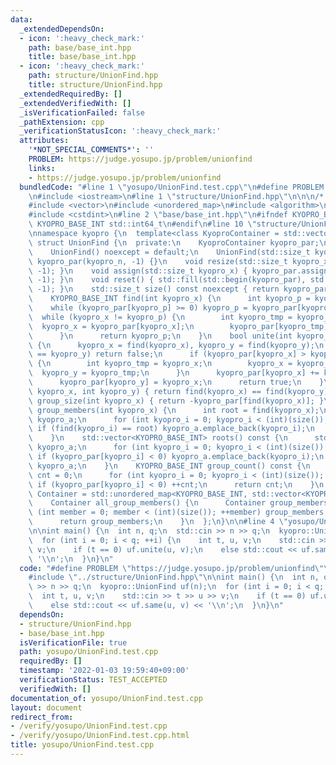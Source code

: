 ```yaml
---
data:
  _extendedDependsOn:
  - icon: ':heavy_check_mark:'
    path: base/base_int.hpp
    title: base/base_int.hpp
  - icon: ':heavy_check_mark:'
    path: structure/UnionFind.hpp
    title: structure/UnionFind.hpp
  _extendedRequiredBy: []
  _extendedVerifiedWith: []
  _isVerificationFailed: false
  _pathExtension: cpp
  _verificationStatusIcon: ':heavy_check_mark:'
  attributes:
    '*NOT_SPECIAL_COMMENTS*': ''
    PROBLEM: https://judge.yosupo.jp/problem/unionfind
    links:
    - https://judge.yosupo.jp/problem/unionfind
  bundledCode: "#line 1 \"yosupo/UnionFind.test.cpp\"\n#define PROBLEM \"https://judge.yosupo.jp/problem/unionfind\"\
    \n#include <iostream>\n#line 1 \"structure/UnionFind.hpp\"\n\n\n/* UnionFind */\n\
    #include <vector>\n#include <unordered_map>\n#include <algorithm>\n#include <initializer_list>\n\
    #include <cstdint>\n#line 2 \"base/base_int.hpp\"\n#ifndef KYOPRO_BASE_INT\n#define\
    \ KYOPRO_BASE_INT std::int64_t\n#endif\n#line 10 \"structure/UnionFind.hpp\"\n\
    \nnamespace kyopro {\n  template<class KyoproContainer = std::vector<int>>\n \
    \ struct UnionFind {\n  private:\n    KyoproContainer kyopro_par;\n  public:\n\
    \    UnionFind() noexcept = default;\n    UnionFind(std::size_t kyopro_n) noexcept:\
    \ kyopro_par(kyopro_n, -1) {}\n    void resize(std::size_t kyopro_x) { kyopro_par.resize(kyopro_x,\
    \ -1); }\n    void assign(std::size_t kyopro_x) { kyopro_par.assign(kyopro_x,\
    \ -1); }\n    void reset() { std::fill(std::begin(kyopro_par), std::end(kyopro_par),\
    \ -1); }\n    std::size_t size() const noexcept { return kyopro_par.size(); }\n\
    \    KYOPRO_BASE_INT find(int kyopro_x) {\n      int kyopro_p = kyopro_x;\n  \
    \    while (kyopro_par[kyopro_p] >= 0) kyopro_p = kyopro_par[kyopro_p];\n    \
    \  while (kyopro_x != kyopro_p) {\n        int kyopro_tmp = kyopro_x;\n      \
    \  kyopro_x = kyopro_par[kyopro_x];\n        kyopro_par[kyopro_tmp] = kyopro_p;\n\
    \      }\n      return kyopro_p;\n    }\n    bool unite(int kyopro_x, int kyopro_y)\
    \ {\n      kyopro_x = find(kyopro_x), kyopro_y = find(kyopro_y);\n      if (kyopro_x\
    \ == kyopro_y) return false;\n      if (kyopro_par[kyopro_x] > kyopro_par[kyopro_y])\
    \ {\n        int kyopro_tmp = kyopro_x;\n        kyopro_x = kyopro_y;\n      \
    \  kyopro_y = kyopro_tmp;\n      }\n      kyopro_par[kyopro_x] += kyopro_par[kyopro_y];\n\
    \      kyopro_par[kyopro_y] = kyopro_x;\n      return true;\n    }\n    bool same(int\
    \ kyopro_x, int kyopro_y) { return find(kyopro_x) == find(kyopro_y); }\n    KYOPRO_BASE_INT\
    \ group_size(int kyopro_x) { return -kyopro_par[find(kyopro_x)]; }\n    KyoproContainer\
    \ group_members(int kyopro_x) {\n      int root = find(kyopro_x);\n      KyoproContainer\
    \ kyopro_a;\n      for (int kyopro_i = 0; kyopro_i < (int)(size()); ++kyopro_i)\
    \ if (find(kyopro_i) == root) kyopro_a.emplace_back(kyopro_i);\n      return kyopro_a;\n\
    \    }\n    std::vector<KYOPRO_BASE_INT> roots() const {\n      std::vector<KYOPRO_BASE_INT>\
    \ kyopro_a;\n      for (int kyopro_i = 0; kyopro_i < (int)(size()); ++kyopro_i)\
    \ if (kyopro_par[kyopro_i] < 0) kyopro_a.emplace_back(kyopro_i);\n      return\
    \ kyopro_a;\n    }\n    KYOPRO_BASE_INT group_count() const {\n      KYOPRO_BASE_INT\
    \ cnt = 0;\n      for (int kyopro_i = 0; kyopro_i < (int)(size()); ++kyopro_i)\
    \ if (kyopro_par[kyopro_i] < 0) ++cnt;\n      return cnt;\n    }\n    template<class\
    \ Container = std::unordered_map<KYOPRO_BASE_INT, std::vector<KYOPRO_BASE_INT>>>\n\
    \    Container all_group_members() {\n      Container group_members;\n      for\
    \ (int member = 0; member < (int)(size()); ++member) group_members[find(member)].emplace_back(member);\n\
    \      return group_members;\n    }\n  };\n}\n\n#line 4 \"yosupo/UnionFind.test.cpp\"\
    \n\nint main() {\n  int n, q;\n  std::cin >> n >> q;\n  kyopro::UnionFind uf(n);\n\
    \  for (int i = 0; i < q; ++i) {\n    int t, u, v;\n    std::cin >> t >> u >>\
    \ v;\n    if (t == 0) uf.unite(u, v);\n    else std::cout << uf.same(u, v) <<\
    \ '\\n';\n  }\n}\n"
  code: "#define PROBLEM \"https://judge.yosupo.jp/problem/unionfind\"\n#include <iostream>\n\
    #include \"../structure/UnionFind.hpp\"\n\nint main() {\n  int n, q;\n  std::cin\
    \ >> n >> q;\n  kyopro::UnionFind uf(n);\n  for (int i = 0; i < q; ++i) {\n  \
    \  int t, u, v;\n    std::cin >> t >> u >> v;\n    if (t == 0) uf.unite(u, v);\n\
    \    else std::cout << uf.same(u, v) << '\\n';\n  }\n}\n"
  dependsOn:
  - structure/UnionFind.hpp
  - base/base_int.hpp
  isVerificationFile: true
  path: yosupo/UnionFind.test.cpp
  requiredBy: []
  timestamp: '2022-01-03 19:59:40+09:00'
  verificationStatus: TEST_ACCEPTED
  verifiedWith: []
documentation_of: yosupo/UnionFind.test.cpp
layout: document
redirect_from:
- /verify/yosupo/UnionFind.test.cpp
- /verify/yosupo/UnionFind.test.cpp.html
title: yosupo/UnionFind.test.cpp
---
```


